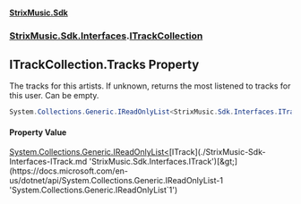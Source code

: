 #### [StrixMusic.Sdk](./index.md 'index')
### [StrixMusic.Sdk.Interfaces](./StrixMusic-Sdk-Interfaces.md 'StrixMusic.Sdk.Interfaces').[ITrackCollection](./StrixMusic-Sdk-Interfaces-ITrackCollection.md 'StrixMusic.Sdk.Interfaces.ITrackCollection')
## ITrackCollection.Tracks Property
The tracks for this artists. If unknown, returns the most listened to tracks for this user. Can be empty.  
```csharp
System.Collections.Generic.IReadOnlyList<StrixMusic.Sdk.Interfaces.ITrack> Tracks { get; }
```
#### Property Value
[System.Collections.Generic.IReadOnlyList&lt;](https://docs.microsoft.com/en-us/dotnet/api/System.Collections.Generic.IReadOnlyList-1 'System.Collections.Generic.IReadOnlyList`1')[ITrack](./StrixMusic-Sdk-Interfaces-ITrack.md 'StrixMusic.Sdk.Interfaces.ITrack')[&gt;](https://docs.microsoft.com/en-us/dotnet/api/System.Collections.Generic.IReadOnlyList-1 'System.Collections.Generic.IReadOnlyList`1')  
